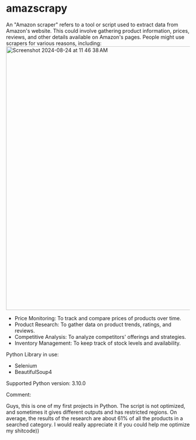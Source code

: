# amazscrapy
An "Amazon scraper" refers to a tool or script used to extract data from Amazon's website. This could involve gathering product information, prices, reviews, and other details available on Amazon's pages. People might use scrapers for various reasons, including:
<img width="722" alt="Screenshot 2024-08-24 at 11 46 38 AM" src="https://github.com/user-attachments/assets/24ca3934-0905-438e-b54d-2d21e1f796be">


- Price Monitoring: To track and compare prices of products over time.
- Product Research: To gather data on product trends, ratings, and reviews.
- Competitive Analysis: To analyze competitors' offerings and strategies.
- Inventory Management: To keep track of stock levels and availability.

Python Library in use:
- Selenium
- BeautifulSoup4

Supported Python version: 3.10.0

Comment: 

Guys, this is one of my first projects in Python. The script is not optimized, and sometimes it gives different outputs and has restricted regions. On average, the results of the research are about 61% of all the products in a searched category. I would really appreciate it if you could help me optimize my shitcode)) 


